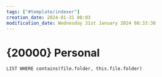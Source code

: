 ```yaml
---
tags: ["#template/indexer"]
creation_date: 2024-01-31 08:03
modification_date: Wednesday 31st January 2024 08:33:38
---
```


# {20000} Personal
```dataview 
LIST WHERE contains(file.folder, this.file.folder)
```